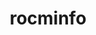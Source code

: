 ---
title: "rocminfo"
layout: cache
categories: [package, develop]
meta: {"versions": ["5.4.3", "5.7.1", "6.0.0"], "compilers": ["gcc@=11.3.0", "gcc@=11.4.0"], "oss": ["ubuntu20.04", "ubuntu22.04"], "platforms": ["linux"], "targets": ["x86_64_v3"], "stacks": ["e4s", "ml-linux-x86_64-rocm", "root"], "num_specs": 12, "num_specs_by_stack": {"root": 12, "e4s": 4, "ml-linux-x86_64-rocm": 8}}
spec_details: [{"hash": "uxrj6njyeovzbg5nw22slpfpcjqd3xjc", "compiler": "gcc@=11.4.0", "versions": ["5.7.1"], "os": "ubuntu20.04", "platform": "linux", "target": "x86_64_v3", "variants": ["build_system=cmake", "build_type=Release", "generator=make", "~ipo"], "stacks": ["root", "e4s"], "size": "-", "tarball": "https://binaries.spack.io/develop/build_cache/linux-ubuntu20.04-x86_64_v3/gcc-11.4.0/rocminfo-5.7.1/linux-ubuntu20.04-x86_64_v3-gcc-11.4.0-rocminfo-5.7.1-uxrj6njyeovzbg5nw22slpfpcjqd3xjc.spack"}, {"hash": "5a45trqqetfcancabs6c5xjua6tnskgv", "compiler": "gcc@=11.4.0", "versions": ["6.0.0"], "os": "ubuntu20.04", "platform": "linux", "target": "x86_64_v3", "variants": ["build_system=cmake", "build_type=Release", "generator=make", "~ipo"], "stacks": ["root", "e4s"], "size": "-", "tarball": "https://binaries.spack.io/develop/build_cache/linux-ubuntu20.04-x86_64_v3/gcc-11.4.0/rocminfo-6.0.0/linux-ubuntu20.04-x86_64_v3-gcc-11.4.0-rocminfo-6.0.0-5a45trqqetfcancabs6c5xjua6tnskgv.spack"}, {"hash": "5b4xpwjgy52hjo3gjrysmismhc4l6lmh", "compiler": "gcc@=11.4.0", "versions": ["5.4.3"], "os": "ubuntu20.04", "platform": "linux", "target": "x86_64_v3", "variants": ["build_system=cmake", "build_type=Release", "generator=make", "~ipo"], "stacks": ["root", "e4s"], "size": "-", "tarball": "https://binaries.spack.io/develop/build_cache/linux-ubuntu20.04-x86_64_v3/gcc-11.4.0/rocminfo-5.4.3/linux-ubuntu20.04-x86_64_v3-gcc-11.4.0-rocminfo-5.4.3-5b4xpwjgy52hjo3gjrysmismhc4l6lmh.spack"}, {"hash": "k7uspncgg57gyfm4hjzc5w4r6r5iteta", "compiler": "gcc@=11.4.0", "versions": ["5.4.3"], "os": "ubuntu20.04", "platform": "linux", "target": "x86_64_v3", "variants": ["build_system=cmake", "build_type=Release", "generator=make", "~ipo"], "stacks": ["root", "e4s"], "size": "-", "tarball": "https://binaries.spack.io/develop/build_cache/linux-ubuntu20.04-x86_64_v3/gcc-11.4.0/rocminfo-5.4.3/linux-ubuntu20.04-x86_64_v3-gcc-11.4.0-rocminfo-5.4.3-k7uspncgg57gyfm4hjzc5w4r6r5iteta.spack"}, {"hash": "sgdlfhjqzfmseilkjs7unbshxkmr7yql", "compiler": "gcc@=11.3.0", "versions": ["5.7.1"], "os": "ubuntu22.04", "platform": "linux", "target": "x86_64_v3", "variants": ["build_system=cmake", "build_type=Release", "generator=make", "~ipo"], "stacks": ["ml-linux-x86_64-rocm", "root"], "size": "-", "tarball": "https://binaries.spack.io/develop/build_cache/linux-ubuntu22.04-x86_64_v3/gcc-11.3.0/rocminfo-5.7.1/linux-ubuntu22.04-x86_64_v3-gcc-11.3.0-rocminfo-5.7.1-sgdlfhjqzfmseilkjs7unbshxkmr7yql.spack"}, {"hash": "yfeji4ii7k6fctzgmkdpli3spunnew72", "compiler": "gcc@=11.3.0", "versions": ["5.7.1"], "os": "ubuntu22.04", "platform": "linux", "target": "x86_64_v3", "variants": ["build_system=cmake", "build_type=Release", "generator=make", "~ipo"], "stacks": ["ml-linux-x86_64-rocm", "root"], "size": "-", "tarball": "https://binaries.spack.io/develop/build_cache/linux-ubuntu22.04-x86_64_v3/gcc-11.3.0/rocminfo-5.7.1/linux-ubuntu22.04-x86_64_v3-gcc-11.3.0-rocminfo-5.7.1-yfeji4ii7k6fctzgmkdpli3spunnew72.spack"}, {"hash": "a5bbtcw3wpdv2uyt6r6bxkrobd3zwlnh", "compiler": "gcc@=11.3.0", "versions": ["5.7.1"], "os": "ubuntu22.04", "platform": "linux", "target": "x86_64_v3", "variants": ["build_system=cmake", "build_type=Release", "generator=make", "~ipo"], "stacks": ["ml-linux-x86_64-rocm", "root"], "size": "-", "tarball": "https://binaries.spack.io/develop/build_cache/linux-ubuntu22.04-x86_64_v3/gcc-11.3.0/rocminfo-5.7.1/linux-ubuntu22.04-x86_64_v3-gcc-11.3.0-rocminfo-5.7.1-a5bbtcw3wpdv2uyt6r6bxkrobd3zwlnh.spack"}, {"hash": "lh62rl6kijh6gftgi6j3nane34izr7wh", "compiler": "gcc@=11.4.0", "versions": ["6.0.0"], "os": "ubuntu22.04", "platform": "linux", "target": "x86_64_v3", "variants": ["build_system=cmake", "build_type=Release", "generator=make", "~ipo"], "stacks": ["ml-linux-x86_64-rocm", "root"], "size": "-", "tarball": "https://binaries.spack.io/develop/build_cache/linux-ubuntu22.04-x86_64_v3/gcc-11.4.0/rocminfo-6.0.0/linux-ubuntu22.04-x86_64_v3-gcc-11.4.0-rocminfo-6.0.0-lh62rl6kijh6gftgi6j3nane34izr7wh.spack"}, {"hash": "jacwlbaeknlb3b2726r7o6egnx6rnf4m", "compiler": "gcc@=11.4.0", "versions": ["6.0.0"], "os": "ubuntu22.04", "platform": "linux", "target": "x86_64_v3", "variants": ["build_system=cmake", "build_type=Release", "generator=make", "~ipo"], "stacks": ["ml-linux-x86_64-rocm", "root"], "size": "-", "tarball": "https://binaries.spack.io/develop/build_cache/linux-ubuntu22.04-x86_64_v3/gcc-11.4.0/rocminfo-6.0.0/linux-ubuntu22.04-x86_64_v3-gcc-11.4.0-rocminfo-6.0.0-jacwlbaeknlb3b2726r7o6egnx6rnf4m.spack"}, {"hash": "fyxnkspnhjch5bkyepmzypzb3atrcxvu", "compiler": "gcc@=11.4.0", "versions": ["6.0.0"], "os": "ubuntu22.04", "platform": "linux", "target": "x86_64_v3", "variants": ["build_system=cmake", "build_type=Release", "generator=make", "~ipo"], "stacks": ["ml-linux-x86_64-rocm", "root"], "size": "-", "tarball": "https://binaries.spack.io/develop/build_cache/linux-ubuntu22.04-x86_64_v3/gcc-11.4.0/rocminfo-6.0.0/linux-ubuntu22.04-x86_64_v3-gcc-11.4.0-rocminfo-6.0.0-fyxnkspnhjch5bkyepmzypzb3atrcxvu.spack"}, {"hash": "xvv4ispxqt5nlfub5bii3qq6fzbgmjua", "compiler": "gcc@=11.4.0", "versions": ["6.0.0"], "os": "ubuntu22.04", "platform": "linux", "target": "x86_64_v3", "variants": ["build_system=cmake", "build_type=Release", "generator=make", "~ipo"], "stacks": ["ml-linux-x86_64-rocm", "root"], "size": "-", "tarball": "https://binaries.spack.io/develop/build_cache/linux-ubuntu22.04-x86_64_v3/gcc-11.4.0/rocminfo-6.0.0/linux-ubuntu22.04-x86_64_v3-gcc-11.4.0-rocminfo-6.0.0-xvv4ispxqt5nlfub5bii3qq6fzbgmjua.spack"}, {"hash": "65gyotgoe7pnbuv4hkx73twbiiivtssr", "compiler": "gcc@=11.4.0", "versions": ["6.0.0"], "os": "ubuntu22.04", "platform": "linux", "target": "x86_64_v3", "variants": ["build_system=cmake", "build_type=Release", "generator=make", "~ipo"], "stacks": ["ml-linux-x86_64-rocm", "root"], "size": "-", "tarball": "https://binaries.spack.io/develop/build_cache/linux-ubuntu22.04-x86_64_v3/gcc-11.4.0/rocminfo-6.0.0/linux-ubuntu22.04-x86_64_v3-gcc-11.4.0-rocminfo-6.0.0-65gyotgoe7pnbuv4hkx73twbiiivtssr.spack"}]
---